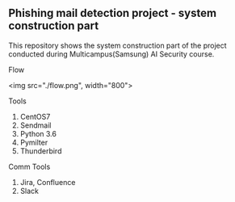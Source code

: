 

<h2>Phishing mail detection project - system construction part</h2>

This repository shows the system construction part of the project conducted during Multicampus(Samsung) AI Security course.

Flow

<img src="./flow.png", width="800">




Tools
1. CentOS7
2. Sendmail
3. Python 3.6
4. Pymilter
5. Thunderbird



Comm Tools

1. Jira, Confluence
2. Slack
